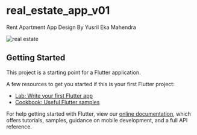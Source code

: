 # real_estate_app_v01

Rent Apartment App Design By Yusril Eka Mahendra

![real estate](https://user-images.githubusercontent.com/65325397/116497855-83a29180-a8d2-11eb-952c-5d164b34d22b.png)

## Getting Started

This project is a starting point for a Flutter application.

A few resources to get you started if this is your first Flutter project:

- [Lab: Write your first Flutter app](https://flutter.dev/docs/get-started/codelab)
- [Cookbook: Useful Flutter samples](https://flutter.dev/docs/cookbook)

For help getting started with Flutter, view our
[online documentation](https://flutter.dev/docs), which offers tutorials,
samples, guidance on mobile development, and a full API reference.
